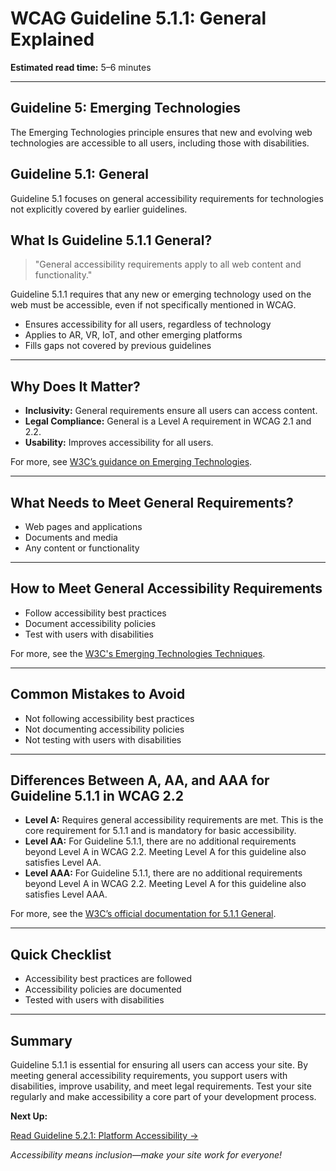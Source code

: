 <!--
title: WCAG Guideline 5.1.1: General Explained
series: Making the Web Accessible for All
description: A practical guide to WCAG Guideline 5.1.1 (General)—what it means, why it matters, and how to ensure general accessibility requirements are met.
keywords: wcag 5.1.1, general, accessibility, web standards, digital inclusion
image: WCAG-Series-5-1-1.png
imageAlt: Blue text on yellow background saying, "Web Content Accessibiilty Guiedlines (WCAG) 5.1.1 Explained, General"
published: true
date: 2025-07-03
-->

# **WCAG Guideline 5.1.1: General Explained**

**Estimated read time:** 5–6 minutes

---

## **Guideline 5: Emerging Technologies**

The Emerging Technologies principle ensures that new and evolving web technologies are accessible to all users, including those with disabilities.

## **Guideline 5.1: General**

Guideline 5.1 focuses on general accessibility requirements for technologies not explicitly covered by earlier guidelines.

## **What Is Guideline 5.1.1 General?**

<!-- [Illustration: User accessing a website with various assistive technologies] -->

> "General accessibility requirements apply to all web content and functionality."

Guideline 5.1.1 requires that any new or emerging technology used on the web must be accessible, even if not specifically mentioned in WCAG.

- Ensures accessibility for all users, regardless of technology
- Applies to AR, VR, IoT, and other emerging platforms
- Fills gaps not covered by previous guidelines

---

## **Why Does It Matter?**

<!-- [Infographic: User with screen reader, keyboard, and mouse] -->

- **Inclusivity:** General requirements ensure all users can access content.
- **Legal Compliance:** General is a Level A requirement in WCAG 2.1 and 2.2.
- **Usability:** Improves accessibility for all users.

For more, see [W3C’s guidance on Emerging Technologies](https://www.w3.org/WAI/standards-guidelines/wcag/new-in-22/).

---

## **What Needs to Meet General Requirements?**

<!-- [Grid: Web pages, applications, documents, all with accessibility icons] -->

- Web pages and applications
- Documents and media
- Any content or functionality

---

## **How to Meet General Accessibility Requirements**

<!-- [Side-by-side code snippets: Accessible vs. inaccessible content]
[Example: Settings panel for accessibility] -->

- Follow accessibility best practices
- Document accessibility policies
- Test with users with disabilities

For more, see the [W3C's Emerging Technologies Techniques](https://www.w3.org/WAI/standards-guidelines/wcag/new-in-22/).

---

## **Common Mistakes to Avoid**

<!-- [Do/Don't graphic: Left side with accessible content, right side with inaccessible content] -->

- Not following accessibility best practices
- Not documenting accessibility policies
- Not testing with users with disabilities

---

## **Differences Between A, AA, and AAA for Guideline 5.1.1 in WCAG 2.2**

<!-- [Infographic: Three columns labeled A, AA, AAA with example requirements for each] -->

- **Level A:** Requires general accessibility requirements are met. This is the core requirement for 5.1.1 and is mandatory for basic accessibility.
- **Level AA:** For Guideline 5.1.1, there are no additional requirements beyond Level A in WCAG 2.2. Meeting Level A for this guideline also satisfies Level AA.
- **Level AAA:** For Guideline 5.1.1, there are no additional requirements beyond Level A in WCAG 2.2. Meeting Level A for this guideline also satisfies Level AAA.

For more, see the [W3C’s official documentation for 5.1.1 General](https://www.w3.org/WAI/standards-guidelines/wcag/new-in-22/).

---

## **Quick Checklist**

<!-- [Checklist graphic: Icons for each item (accessibility, best practices, testing, etc.)] -->

- Accessibility best practices are followed
- Accessibility policies are documented
- Tested with users with disabilities

---

## **Summary**

<!-- [Illustration: User accessing a website with assistive technology] -->

Guideline 5.1.1 is essential for ensuring all users can access your site. By meeting general accessibility requirements, you support users with disabilities, improve usability, and meet legal requirements. Test your site regularly and make accessibility a core part of your development process.

**Next Up:**

[Read Guideline 5.2.1: Platform Accessibility →](WCAG-Guideline-5-2-1-Platform-Accessibility-Explained)

*Accessibility means inclusion—make your site work for everyone!*
